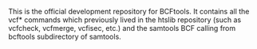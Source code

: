 This is the official development repository for BCFtools. It contains all the vcf* commands
which previously lived in the htslib repository (such as vcfcheck, vcfmerge, vcfisec, etc.)
and the samtools BCF calling from bcftools subdirectory of samtools.

